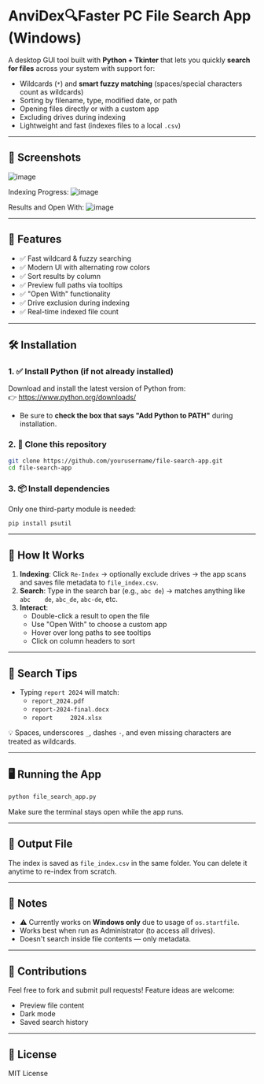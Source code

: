 # AnviDex🔍Faster PC File Search App (Windows)

A desktop GUI tool built with **Python + Tkinter** that lets you quickly **search for files** across your system with support for:
- Wildcards (`*`) and **smart fuzzy matching** (spaces/special characters count as wildcards)
- Sorting by filename, type, modified date, or path
- Opening files directly or with a custom app
- Excluding drives during indexing
- Lightweight and fast (indexes files to a local `.csv`)

---

## 📸 Screenshots

![image](https://github.com/user-attachments/assets/41868c95-d373-436c-84db-84fccfa039d6)

Indexing Progress:
![image](https://github.com/user-attachments/assets/1707823f-73f7-4c69-83f7-bef919375004)

Results and Open With:
![image](https://github.com/user-attachments/assets/28f77304-caa9-4e4f-a4fd-a894e38b5909)

---

## 🚀 Features

- ✅ Fast wildcard & fuzzy searching
- ✅ Modern UI with alternating row colors
- ✅ Sort results by column
- ✅ Preview full paths via tooltips
- ✅ "Open With" functionality
- ✅ Drive exclusion during indexing
- ✅ Real-time indexed file count

---

## 🛠️ Installation

### 1. ✅ Install Python (if not already installed)
Download and install the latest version of Python from:  
👉 https://www.python.org/downloads/

- Be sure to **check the box that says "Add Python to PATH"** during installation.

### 2. 📁 Clone this repository

```bash
git clone https://github.com/yourusername/file-search-app.git
cd file-search-app
```

### 3. 📦 Install dependencies

Only one third-party module is needed:

```bash
pip install psutil
```

---

## 🧠 How It Works

1. **Indexing**: Click `Re-Index` → optionally exclude drives → the app scans and saves file metadata to `file_index.csv`.
2. **Search**: Type in the search bar (e.g., `abc de`) → matches anything like `abc    de`, `abc_de`, `abc-de`, etc.
3. **Interact**:
   - Double-click a result to open the file
   - Use "Open With" to choose a custom app
   - Hover over long paths to see tooltips
   - Click on column headers to sort

---

## 🔎 Search Tips

- Typing `report 2024` will match:
  - `report_2024.pdf`
  - `report-2024-final.docx`
  - `report     2024.xlsx`

💡 Spaces, underscores `_`, dashes `-`, and even missing characters are treated as wildcards.

---

## 🖥️ Running the App

```bash
python file_search_app.py
```

Make sure the terminal stays open while the app runs.

---

## 📁 Output File

The index is saved as `file_index.csv` in the same folder. You can delete it anytime to re-index from scratch.

---

## 📌 Notes

- ⚠️ Currently works on **Windows only** due to usage of `os.startfile`.
- Works best when run as Administrator (to access all drives).
- Doesn't search inside file contents — only metadata.

---

## 🤝 Contributions

Feel free to fork and submit pull requests! Feature ideas are welcome:
- Preview file content
- Dark mode
- Saved search history

---

## 📃 License

MIT License

